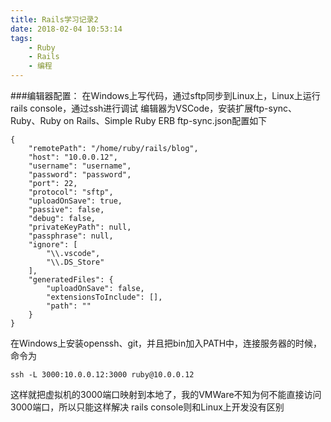 ```yaml
---
title: Rails学习记录2
date: 2018-02-04 10:53:14
tags: 
    - Ruby
    - Rails
    - 编程
---
```


###编辑器配置：
在Windows上写代码，通过sftp同步到Linux上，Linux上运行rails console，通过ssh进行调试
编辑器为VSCode，安装扩展ftp-sync、Ruby、Ruby on Rails、Simple Ruby ERB
ftp-sync.json配置如下
```
{
    "remotePath": "/home/ruby/rails/blog",
    "host": "10.0.0.12",
    "username": "username",
    "password": "password",
    "port": 22,
    "protocol": "sftp",
    "uploadOnSave": true,
    "passive": false,
    "debug": false,
    "privateKeyPath": null,
    "passphrase": null,
    "ignore": [
        "\\.vscode",
        "\\.DS_Store"
    ],
    "generatedFiles": {
        "uploadOnSave": false,
        "extensionsToInclude": [],
        "path": ""
    }
}
```
在Windows上安装openssh、git，并且把bin加入PATH中，连接服务器的时候，命令为
```
ssh -L 3000:10.0.0.12:3000 ruby@10.0.0.12
```
这样就把虚拟机的3000端口映射到本地了，我的VMWare不知为何不能直接访问3000端口，所以只能这样解决
rails console则和Linux上开发没有区别